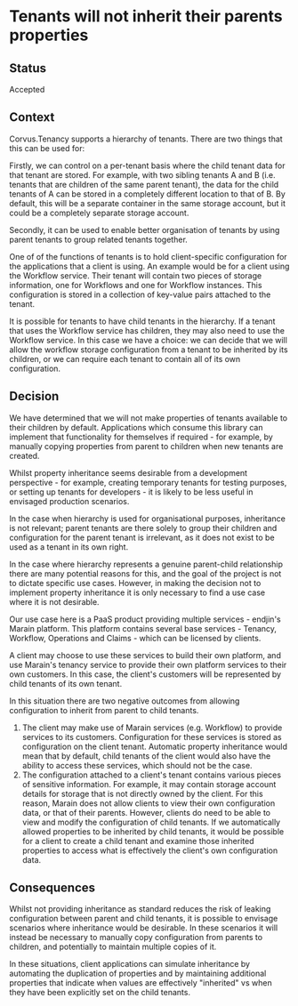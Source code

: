 # Tenants will not inherit their parents properties

## Status

Accepted

## Context

Corvus.Tenancy supports a hierarchy of tenants. There are two things that this can be used for:

Firstly, we can control on a per-tenant basis where the child tenant data for that tenant are stored. For example, with two sibling tenants A and B (i.e. tenants that are children of the same parent tenant), the data for the child tenants of A can be stored in a completely different location to that of B. By default, this will be a separate container in the same storage account, but it could be a completely separate storage account.

Secondly, it can be used to enable better organisation of tenants by using parent tenants to group related tenants together.

One of of the functions of tenants is to hold client-specific configuration for the applications that a client is using. An example would be for a client using the Workflow service. Their tenant will contain two pieces of storage information, one for Workflows and one for Workflow instances. This configuration is stored in a collection of key-value pairs attached to the tenant.

It is possible for tenants to have child tenants in the hierarchy. If a tenant that uses the Workflow service has children, they may also need to use the Workflow service. In this case we have a choice: we can decide that we will allow the workflow storage configuration from a tenant to be inherited by its children, or we can require each tenant to contain all of its own configuration.

## Decision

We have determined that we will not make properties of tenants available to their children by default. Applications which consume this library can implement that functionality for themselves if required - for example, by manually copying properties from parent to children when new tenants are created.

Whilst property inheritance seems desirable from a development perspective - for example, creating temporary tenants for testing purposes, or setting up tenants for developers - it is likely to be less useful in envisaged production scenarios.

In the case when hierarchy is used for organisational purposes, inheritance is not relevant; parent tenants are there solely to group their children and configuration for the parent tenant is irrelevant, as it does not exist to be used as a tenant in its own right.

In the case where hierarchy represents a genuine parent-child relationship there are many potential reasons for this, and the goal of the project is not to dictate specific use cases. However, in making the decision not to implement property inheritance it is only necessary to find a use case where it is not desirable.

Our use case here is a PaaS product providing multiple services - endjin's Marain platform. This platform contains several base services - Tenancy, Workflow, Operations and Claims - which can be licensed by clients.

A client may choose to use these services to build their own platform, and use Marain's tenancy service to provide their own platform services to their own customers. In this case, the client's customers will be represented by child tenants of its own tenant. 

In this situation there are two negative outcomes from allowing configuration to inherit from parent to child tenants.
1. The client may make use of Marain services (e.g. Workflow) to provide services to its customers. Configuration for these services is stored as configuration on the client tenant. Automatic property inheritance would mean that by default, child tenants of the client would also have the ability to access these services, which should not be the case. 
1. The configuration attached to a client's tenant contains various pieces of sensitive information. For example, it may contain storage account details for storage that is not directly owned by the client. For this reason, Marain does not allow clients to view their own configuration data, or that of their parents. However, clients do need to be able to view and modify the configuration of child tenants. If we automatically allowed properties to be inherited by child tenants, it would be possible for a client to create a child tenant and examine those inherited properties to access what is effectively the client's own configuration data.

## Consequences

Whilst not providing inheritance as standard reduces the risk of leaking configuration between parent and child tenants, it is possible to envisage scenarios where inheritance would be desirable. In these scenarios it will instead be necessary to manually copy configuration from parents to children, and potentially to maintain multiple copies of it.

In these situations, client applications can simulate inheritance by automating the duplication of properties and by maintaining additional properties that indicate when values are effectively "inherited" vs when they have been explicitly set on the child tenants.